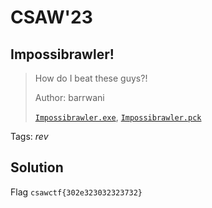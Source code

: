 # CSAW'23

## Impossibrawler!

> 
> How do I beat these guys?!
>
>  Author: barrwani
>
> [`Impossibrawler.exe`](Impossibrawler.exe), [`Impossibrawler.pck`](Impossibrawler.pck)

Tags: _rev_

## Solution


Flag `csawctf{302e323032323732}`